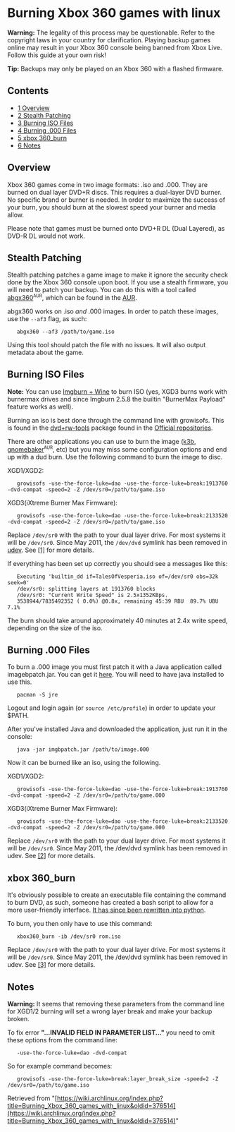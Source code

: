 # Burning Xbox 360 games with linux

**Warning:** The legality of this process may be questionable. Refer to the copyright laws in your country for clarification. Playing backup games online may result in your Xbox 360 console being banned from Xbox Live. Follow this guide at your own risk!

**Tip:** Backups may only be played on an Xbox 360 with a flashed firmware.

## Contents

*   [1 Overview](#Overview)
*   [2 Stealth Patching](#Stealth_Patching)
*   [3 Burning ISO Files](#Burning_ISO_Files)
*   [4 Burning .000 Files](#Burning_.000_Files)
*   [5 xbox 360_burn](#xbox_360_burn)
*   [6 Notes](#Notes)

## Overview

Xbox 360 games come in two image formats: .iso and .000\. They are burned on dual layer DVD+R discs. This requires a dual-layer DVD burner. No specific brand or burner is needed. In order to maximize the success of your burn, you should burn at the slowest speed your burner and media allow.

Please note that games must be burned onto DVD+R DL (Dual Layered), as DVD-R DL would not work.

## Stealth Patching

Stealth patching patches a game image to make it ignore the security check done by the Xbox 360 console upon boot. If you use a stealth firmware, you will need to patch your backup. You can do this with a tool called [abgx360](https://aur.archlinux.org/packages/abgx360/)<sup><small>AUR</small></sup>, which can be found in the [AUR](/index.php/AUR "AUR").

abgx360 works on .iso _and_ .000 images. In order to patch these images, use the `--af3` flag, as such:

```
   abgx360 --af3 /path/to/game.iso

```

Using this tool should patch the file with no issues. It will also output metadata about the game.

## Burning ISO Files

**Note:** You can use [Imgburn + Wine](https://wiki.archlinux.org/index.php/Wine#Burning_optical_media) to burn ISO (yes, XGD3 burns work with burnermax drives and since Imgburn 2.5.8 the builtin "BurnerMax Payload" feature works as well).

Burning an iso is best done through the command line with growisofs. This is found in the [dvd+rw-tools](https://www.archlinux.org/packages/?name=dvd%2Brw-tools) package found in the [Official repositories](/index.php/Official_repositories "Official repositories").

There are other applications you can use to burn the image ([k3b](https://www.archlinux.org/packages/?name=k3b), [gnomebaker](https://aur.archlinux.org/packages/gnomebaker/)<sup><small>AUR</small></sup>, etc) but you may miss some configuration options and end up with a dud burn. Use the following command to burn the image to disc.

XGD1/XGD2:

```
   growisofs -use-the-force-luke=dao -use-the-force-luke=break:1913760 -dvd-compat -speed=2 -Z /dev/sr0=/path/to/game.iso

```

XGD3(iXtreme Burner Max Firmware):

```
   growisofs -use-the-force-luke=dao -use-the-force-luke=break:2133520 -dvd-compat -speed=2 -Z /dev/sr0=/path/to/game.iso

```

Replace `/dev/sr0` with the path to your dual layer drive. For most systems it will be `/dev/sr0`. Since May 2011, the `/dev/dvd` symlink has been removed in [udev](/index.php/Udev "Udev"). See [[1]](https://bbs.archlinux.org/viewtopic.php?id=120010) for more details.

If everything has been set up correctly you should see a messages like this:

```
   Executing 'builtin_dd if=TalesOfVesperia.iso of=/dev/sr0 obs=32k seek=0'
   /dev/sr0: splitting layers at 1913760 blocks
   /dev/sr0: "Current Write Speed" is 2.5x1352KBps.
   3538944/7835492352 ( 0.0%) @0.8x, remaining 45:39 RBU  89.7% UBU   7.1%

```

The burn should take around approximately 40 minutes at 2.4x write speed, depending on the size of the iso.

## Burning .000 Files

To burn a .000 image you must first patch it with a Java application called imagebpatch.jar. You can get it [here](http://www.megaupload.com/?d=2JOIHFU3). You will need to have java installed to use this.

```
   pacman -S jre

```

Logout and login again (or `source /etc/profile`) in order to update your $PATH.

After you've installed Java and downloaded the application, just run it in the console:

```
   java -jar imgbpatch.jar /path/to/image.000

```

Now it can be burned like an iso, using the following.

XGD1/XGD2:

```
   growisofs -use-the-force-luke=dao -use-the-force-luke=break:1913760  -dvd-compat -speed=2 -Z /dev/sr0=/path/to/game.000

```

XGD3(iXtreme Burner Max Firmware):

```
   growisofs -use-the-force-luke=dao -use-the-force-luke=break:2133520  -dvd-compat -speed=2 -Z /dev/sr0=/path/to/game.000

```

Replace `/dev/sr0` with the path to your dual layer drive. For most systems it will be `/dev/sr0`. Since May 2011, the /dev/dvd symlink has been removed in udev. See [[2]](https://bbs.archlinux.org/viewtopic.php?id=120010) for more details.

## xbox 360_burn

It's obviously possible to create an executable file containing the command to burn DVD, as such, someone has created a bash script to allow for a more user-friendly interface. [It has since been rewritten into python](https://github.com/jawilson/dotfiles/blob/master/bin/xbox360_burn).

To burn, you then only have to use this command:

```
   xbox360_burn -ib /dev/sr0 rom.iso

```

Replace `/dev/sr0` with the path to your dual layer drive. For most systems it will be `/dev/sr0`. Since May 2011, the /dev/dvd symlink has been removed in udev. See [[3]](https://bbs.archlinux.org/viewtopic.php?id=120010) for more details.

## Notes

**Warning:** It seems that removing these parameters from the command line for XGD1/2 burning will set a wrong layer break and make your backup broken.

To fix error **"...INVALID FIELD IN PARAMETER LIST..."** you need to omit these options from the command line:

```
   -use-the-force-luke=dao -dvd-compat

```

So for example command becomes:

```
   growisofs -use-the-force-luke=break:layer_break_size -speed=2 -Z /dev/sr0=/path/to/game.iso

```

Retrieved from "[https://wiki.archlinux.org/index.php?title=Burning_Xbox_360_games_with_linux&oldid=376514](https://wiki.archlinux.org/index.php?title=Burning_Xbox_360_games_with_linux&oldid=376514)"